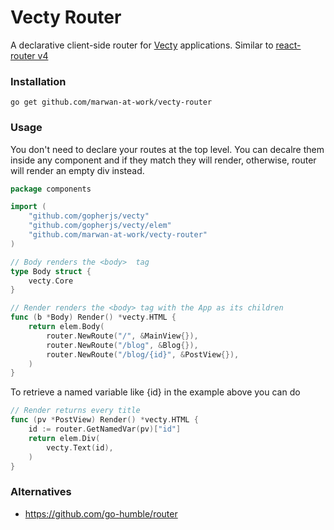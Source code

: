 # Vecty Router

A declarative client-side router for [Vecty](https://www.github.com/gopherjs/vecty) applications. 
Similar to [react-router v4](https://github.com/ReactTraining/react-router)

### Installation

`go get github.com/marwan-at-work/vecty-router`

### Usage

You don't need to declare your routes at the top level. You can decalre them inside any component
and if they match they will render, otherwise, router will render an empty div instead. 

```go
package components

import (
	"github.com/gopherjs/vecty"
	"github.com/gopherjs/vecty/elem"
	"github.com/marwan-at-work/vecty-router"
)

// Body renders the <body>  tag
type Body struct {
	vecty.Core
}

// Render renders the <body> tag with the App as its children
func (b *Body) Render() *vecty.HTML {
	return elem.Body(
		router.NewRoute("/", &MainView{}),
		router.NewRoute("/blog", &Blog{}),
		router.NewRoute("/blog/{id}", &PostView{}),
	)
}
```

To retrieve a named variable like {id} in the example above you can do

```go
// Render returns every title
func (pv *PostView) Render() *vecty.HTML {
	id := router.GetNamedVar(pv)["id"]
	return elem.Div(
		vecty.Text(id),
	)
}
```

### Alternatives

- https://github.com/go-humble/router